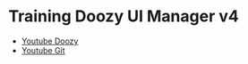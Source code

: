 # Training Doozy UI Manager v4
- [Youtube Doozy][1]
- [Youtube Git][2]

[1]: https://www.youtube.com/watch?v=hyExH7PMKpI&list=PLszfX2HJpT-KOcO7m9ftYl-7drvuNbSPL

[2]: https://www.youtube.com/watch?v=_ewoEQFEURg